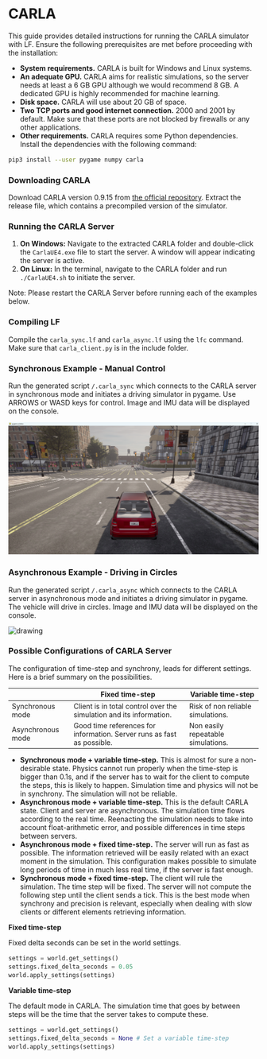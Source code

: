 # CARLA

This guide provides detailed instructions for running the CARLA simulator with LF. Ensure the following prerequisites are met before proceeding with the installation:

- **System requirements.** CARLA is built for Windows and Linux systems.
- **An adequate GPU.** CARLA aims for realistic simulations, so the server needs at least a 6 GB GPU although we would recommend 8 GB. A dedicated GPU is highly recommended for machine learning.
- **Disk space.** CARLA will use about 20 GB of space.
- **Two TCP ports and good internet connection.** 2000 and 2001 by default. Make sure that these ports are not blocked by firewalls or any other applications.
- **Other requirements.** CARLA requires some Python dependencies. Install the dependencies with the following command:

```bash
pip3 install --user pygame numpy carla
```

### **Downloading CARLA**

Download CARLA version 0.9.15 from [the official repository](https://github.com/carla-simulator/carla/releases/tag/0.9.15/). Extract the release file, which contains a precompiled version of the simulator.

### **Running the CARLA Server**

1. **On Windows:** Navigate to the extracted CARLA folder and double-click the `CarlaUE4.exe` file to start the server. A window will appear indicating the server is active.
2. **On Linux:** In the terminal, navigate to the CARLA folder and run `./CarlaUE4.sh` to initiate the server.

Note: Please restart the CARLA Server before running each of the examples below.

### **Compiling LF**

Compile the `carla_sync.lf` and `carla_async.lf` using the `lfc` command. Make sure that `carla_client.py` is in the include folder.

### Synchronous Example - Manual Control

Run the generated script `/.carla_sync` which connects to the CARLA server in synchronous mode and initiates a driving simulator in pygame. Use ARROWS or WASD keys for control. Image and IMU data will be displayed on the console.

<img src="img/carla_manual.png" alt="drawing" width="800"/>

### Asynchronous Example - Driving in Circles

Run the generated script `/.carla_async` which connects to the CARLA server in asynchronous mode and initiates a driving simulator in pygame. The vehicle will drive in circles. Image and IMU data will be displayed on the console.

<img src="img/carla_circles.gif" alt="drawing" width="800"/>

### Possible Configurations of CARLA Server

The configuration of time-step and synchrony, leads for different settings. Here is a brief summary on the possibilities.

|                   | Fixed time-step                                                        | Variable time-step                 |
| ----------------- | ---------------------------------------------------------------------- | ---------------------------------- |
| Synchronous mode  | Client is in total control over the simulation and its information.    | Risk of non reliable simulations.  |
| Asynchronous mode | Good time references for information. Server runs as fast as possible. | Non easily repeatable simulations. |

- **Synchronous mode + variable time-step.** This is almost for sure a non-desirable state. Physics cannot run properly when the time-step is bigger than 0.1s, and if the server has to wait for the client to compute the steps, this is likely to happen. Simulation time and physics will not be in synchrony. The simulation will not be reliable.
- **Asynchronous mode + variable time-step.** This is the default CARLA state. Client and server are asynchronous. The simulation time flows according to the real time. Reenacting the simulation needs to take into account float-arithmetic error, and possible differences in time steps between servers.
- **Asynchronous mode + fixed time-step.** The server will run as fast as possible. The information retrieved will be easily related with an exact moment in the simulation. This configuration makes possible to simulate long periods of time in much less real time, if the server is fast enough.
- **Synchronous mode + fixed time-step.** The client will rule the simulation. The time step will be fixed. The server will not compute the following step until the client sends a tick. This is the best mode when synchrony and precision is relevant, especially when dealing with slow clients or different elements retrieving information.

**Fixed time-step**

Fixed delta seconds can be set in the world settings.

```python
settings = world.get_settings()
settings.fixed_delta_seconds = 0.05
world.apply_settings(settings)
```

**Variable time-step**

The default mode in CARLA. The simulation time that goes by between steps will be the time that the server takes to compute these.

```python
settings = world.get_settings()
settings.fixed_delta_seconds = None # Set a variable time-step
world.apply_settings(settings)
```

